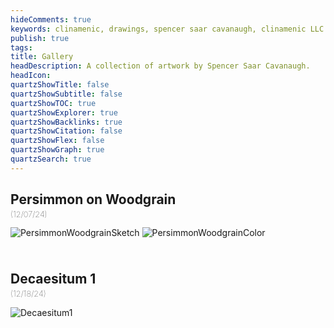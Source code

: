 ```yaml
---
hideComments: true
keywords: clinamenic, drawings, spencer saar cavanaugh, clinamenic LLC
publish: true
tags:
title: Gallery
headDescription: A collection of artwork by Spencer Saar Cavanaugh.
headIcon:
quartzShowTitle: false
quartzShowSubtitle: false
quartzShowTOC: true
quartzShowExplorer: true
quartzShowBacklinks: true
quartzShowCitation: false
quartzShowFlex: false
quartzShowGraph: true
quartzSearch: true
---
```


<style>

    .center{
        &h2 {
            font-weight: 200;
            font-size: 1.2rem;
            font-style: italic;
        }
    }
    

</style>

## Persimmon on Woodgrain

<p style="font-weight: 100; margin-top: -0.85rem; font-size: 0.8rem">(12/07/24)</p>

<div class="gallery2">
    <img
        src="https://arweave.net/48mosvTgcPAB8UGHcNamtmb-mVUo-TV1LMp1QasMegw"
        class="gallery-img"
        style="border: 1px solid var(--dark);"
        alt="PersimmonWoodgrainSketch"
    />
    <img
        src="https://arweave.net/iGSctzmRYUXGMtjrmVHb1Sj0Cz3YKZte-sCfsEzZNKw"
        class="gallery-img"
        style="border: 1px solid var(--dark);"
        alt="PersimmonWoodgrainColor"
    />
</div>

<div style="height: 1.5rem;"></div>

## Decaesitum 1

<p style="font-weight: 100; margin-top: -0.85rem; font-size: 0.8rem">(12/18/24)</p>

<img
    src="https://arweave.net/-RUdHBA8UOxh6M1M-WLU9W0GMt4bIgGd1WFynVwilz0"
    class="gallery-img"
    style="border: 1px solid var(--dark);"
    alt="Decaesitum1"
/>
